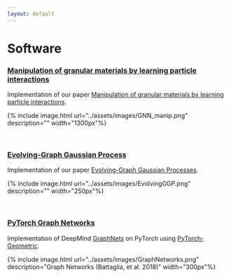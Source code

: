 ```yaml
---
layout: default
---
```

 
# Software

### [Manipulation of granular materials by learning particle interactions](https://github.com/dblanm/gnn-manip)

Implementation of our paper [Manipulation of granular materials by learning particle interactions](https://ieeexplore.ieee.org/document/9732690?source=authoralert).

{% include image.html url="../assets/images/GNN_manip.png"
description="" width="1300px"%}

<br/>

### [Evolving-Graph Gaussian Process](https://github.com/dblanm/evolving-ggp)

Implementation of our paper [Evolving-Graph Gaussian Processes](https://arxiv.org/abs/2106.15127).

{% include image.html url="../assets/images/EvolvingGGP.png"
description="" width="250px"%}

<br/>

### [PyTorch Graph Networks](https://github.com/dblanm/torch-graphnet)

Implementation of DeepMind [GraphNets](https://github.com/deepmind/graph_nets) on PyTorch using [PyTorch-Geometric](https://github.com/rusty1s/pytorch_geometric).

{% include image.html url="../assets/images/GraphNetworks.png"
description="Graph Networks (Battaglia, et al. 2018)" width="300px"%}


